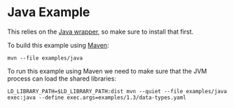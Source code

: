 Java Example
============

This relies on the [Java wrapper](../../wrappers/java/), so make sure to install that first.

To build this example using [Maven](https://maven.apache.org/):

    mvn --file examples/java

To run this example using Maven we need to make sure that the JVM process can load the shared
libraries:

    LD_LIBRARY_PATH=$LD_LIBRARY_PATH:dist mvn --quiet --file examples/java exec:java --define exec.args=examples/1.3/data-types.yaml
